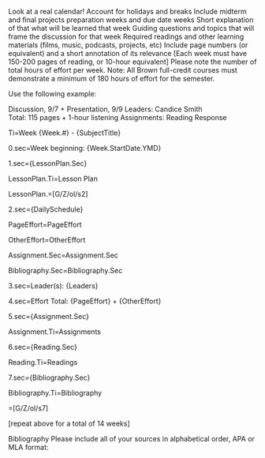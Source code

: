 Look at a real calendar! Account for holidays and breaks
Include midterm and final projects preparation weeks and due date weeks
Short explanation of that what will be learned that week 
Guiding questions and topics that will frame the discussion for that week
Required readings and other learning materials (films, music, podcasts, projects, etc) 
Include page numbers (or equivalent) and a short annotation of its relevance 
[Each week must have 150-200 pages of reading, or 10-hour equivalent] 
Please note the number of total hours of effort per week. Note: All Brown full-credit courses must demonstrate a minimum of 180 hours of effort for the semester.

Use the following example: 

Discussion, 9/7 + Presentation, 9/9 
Leaders: Candice Smith  
Total: 115 pages + 1-hour listening 
Assignments: Reading Response 

Ti=Week {Week.#} - {SubjectTitle} 

0.sec=Week beginning: {Week.StartDate.YMD}


1.sec={LessonPlan.Sec}

LessonPlan.Ti=Lesson Plan

LessonPlan.=[G/Z/ol/s2]

2.sec={DailySchedule}

PageEffort=<span class="missing">PageEffort</a>

OtherEffort=<span class="missing">OtherEffort</a>

Assignment.Sec=<span class="missing">Assignment.Sec</a>

Bibliography.Sec=<span class="missing">Bibliography.Sec</a>

3.sec=Leader(s): {Leaders}

4.sec=Effort Total: {PageEffort} + {OtherEffort}

5.sec={Assignment.Sec}

Assignment.Ti=Assignments

6.sec={Reading.Sec}

Reading.Ti=Readings

7.sec={Bibliography.Sec}

Bibliography.Ti=Bibliography

=[G/Z/ol/s7]

[repeat above for a total of 14 weeks]

Bibliography
Please include all of your sources in alphabetical order, APA or MLA format: